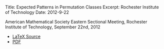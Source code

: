Title: Expected Patterns in Permutation Classes
Excerpt: Rochester Institute of Technology
Date: 2012-9-22


American Mathematical Society Eastern Sectional Meeting, Rochester Institute of 
Technology, September 22nd, 2012

- [LaTeX Source](/pdfs/ams12.tex)
- [PDF](/pdfs/ams12.pdf)


